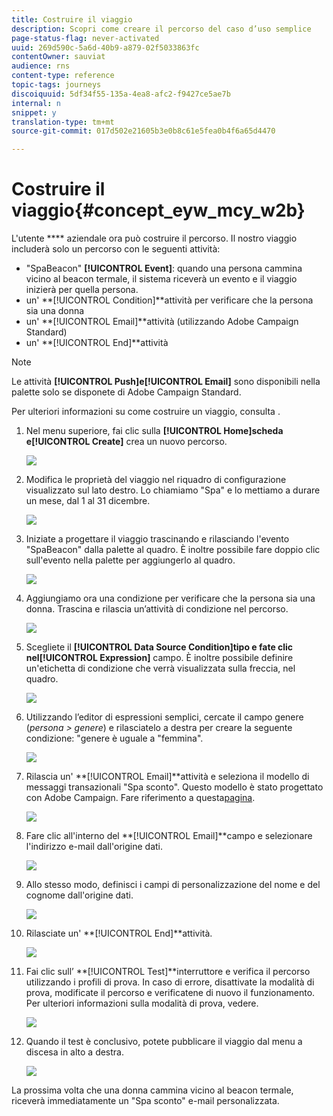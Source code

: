 ```yaml
---
title: Costruire il viaggio
description: Scopri come creare il percorso del caso d’uso semplice
page-status-flag: never-activated
uuid: 269d590c-5a6d-40b9-a879-02f5033863fc
contentOwner: sauviat
audience: rns
content-type: reference
topic-tags: journeys
discoiquuid: 5df34f55-135a-4ea8-afc2-f9427ce5ae7b
internal: n
snippet: y
translation-type: tm+mt
source-git-commit: 017d502e21605b3e0b8c61e5fea0b4f6a65d4470

---
```



# Costruire il viaggio{#concept_eyw_mcy_w2b}

L&#39;utente **** aziendale ora può costruire il percorso. Il nostro viaggio includerà solo un percorso con le seguenti attività:

* &quot;SpaBeacon&quot; **[!UICONTROL Event]**: quando una persona cammina vicino al beacon termale, il sistema riceverà un evento e il viaggio inizierà per quella persona.
* un&#39; **[!UICONTROL Condition]**attività per verificare che la persona sia una donna
* un&#39; **[!UICONTROL Email]**attività (utilizzando Adobe Campaign Standard)
* un&#39; **[!UICONTROL End]**attività

>[!NOTE]
>
>Le attività **[!UICONTROL Push]**e**[!UICONTROL Email]** sono disponibili nella palette solo se disponete di Adobe Campaign Standard.

Per ulteriori informazioni su come costruire un viaggio, consulta [](../building-journeys/journey.md).

1. Nel menu superiore, fai clic sulla **[!UICONTROL Home]**scheda e**[!UICONTROL Create]** crea un nuovo percorso.

   ![](../assets/journey31.png)

1. Modifica le proprietà del viaggio nel riquadro di configurazione visualizzato sul lato destro. Lo chiamiamo &quot;Spa&quot; e lo mettiamo a durare un mese, dal 1 al 31 dicembre.

   ![](../assets/journeyuc1_8.png)

1. Iniziate a progettare il viaggio trascinando e rilasciando l&#39;evento &quot;SpaBeacon&quot; dalla palette al quadro. È inoltre possibile fare doppio clic sull&#39;evento nella palette per aggiungerlo al quadro.

   ![](../assets/journeyuc1_9.png)

1. Aggiungiamo ora una condizione per verificare che la persona sia una donna. Trascina e rilascia un’attività di condizione nel percorso.

   ![](../assets/journeyuc1_10.png)

1. Scegliete il **[!UICONTROL Data Source Condition]**tipo e fate clic nel**[!UICONTROL Expression]** campo. È inoltre possibile definire un&#39;etichetta di condizione che verrà visualizzata sulla freccia, nel quadro.

   ![](../assets/journeyuc1_11.png)

1. Utilizzando l’editor di espressioni semplici, cercate il campo genere (_persona > genere_) e rilasciatelo a destra per creare la seguente condizione: &quot;genere è uguale a &quot;femmina&quot;.

   ![](../assets/journeyuc1_12.png)

1. Rilascia un&#39; **[!UICONTROL Email]**attività e seleziona il modello di messaggi transazionali &quot;Spa sconto&quot;. Questo modello è stato progettato con Adobe Campaign. Fare riferimento a questa[pagina](https://docs.adobe.com/content/help/en/campaign-standard/using/communication-channels/transactional-messaging/about-transactional-messaging.html).

   ![](../assets/journeyuc1_13.png)

1. Fare clic all&#39;interno del **[!UICONTROL Email]**campo e selezionare l&#39;indirizzo e-mail dall&#39;origine dati.

   ![](../assets/journeyuc1_14.png)

1. Allo stesso modo, definisci i campi di personalizzazione del nome e del cognome dall&#39;origine dati.

   ![](../assets/journeyuc1_15.png)

1. Rilasciate un&#39; **[!UICONTROL End]**attività.

   ![](../assets/journeyuc1_17.png)

1. Fai clic sull’ **[!UICONTROL Test]**interruttore e verifica il percorso utilizzando i profili di prova. In caso di errore, disattivate la modalità di prova, modificate il percorso e verificatene di nuovo il funzionamento. Per ulteriori informazioni sulla modalità di prova, vedere[](../building-journeys/testing-the-journey.md).

   ![](../assets/journeyuc1_18bis.png)

1. Quando il test è conclusivo, potete pubblicare il viaggio dal menu a discesa in alto a destra.

   ![](../assets/journeyuc1_18.png)

La prossima volta che una donna cammina vicino al beacon termale, riceverà immediatamente un &quot;Spa sconto&quot; e-mail personalizzata.
